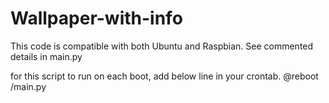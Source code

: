 # Wallpaper-with-info

This code is compatible with both Ubuntu and Raspbian. See commented details in main.py

for this script to run on each boot, add below line in your crontab.
@reboot <path to script>/main.py
